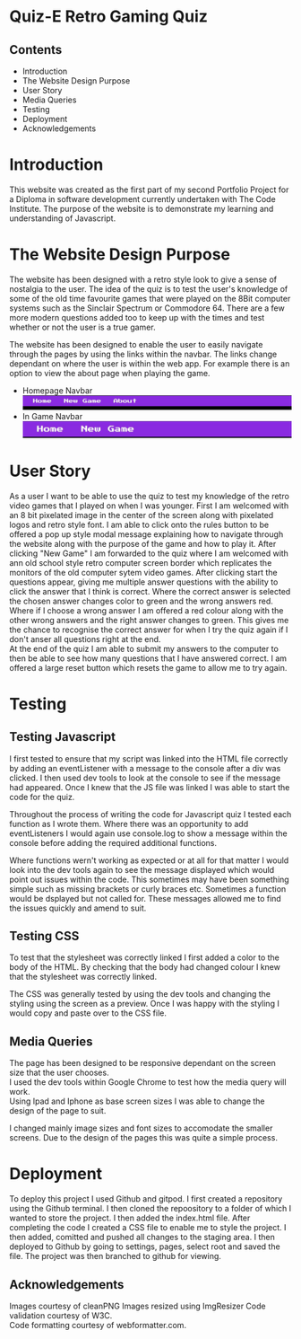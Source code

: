 # Quiz-E Retro Gaming Quiz

## Contents

* Introduction
* The Website Design Purpose
* User Story
* Media Queries
* Testing
* Deployment
* Acknowledgements

#

# Introduction

This website was created as the first part of my second Portfolio Project for a Diploma in software development currently undertaken with The Code Institute.
The purpose of the website is to demonstrate my learning and understanding of Javascript.

# The Website Design Purpose

The website has been designed with a retro style look to give a sense of nostalgia to the user. The idea of the quiz is to test the user's knowledge of some of the old time favourite games that were played on the 8Bit computer systems such as the Sinclair Spectrum or Commodore 64. There are a few more modern questions added too to keep up with the times and test whether or not the user is a true gamer.

The website has been designed to enable the user to easily navigate through the pages by using the links within the navbar. The links change dependant on where the user is within the web app. For example there is an option to view the about page when playing the game.

- Homepage Navbar
![](assets/images/navbar.JPG)
- In Game Navbar
![](assets/images/nabar-ingame.JPG)

# User Story

As a user I want to be able to use the quiz to test my knowledge of the retro video games that I played on when I was younger. First I am welcomed with an  8 bit pixelated image in the center of the screen along with pixelated logos and retro style font. I am able to click onto the rules button to be offered a pop up style modal message explaining how to navigate through the website along with the purpose of the game and how to play it. After clicking "New Game" I am forwarded to the quiz where I am welcomed with ann old school style retro computer screen border which replicates the monitors of the old computer sytem video games. After clicking start the questions appear, giving me multiple answer questions with the ability to click the answer that I think is correct. Where the correct answer is selected the chosen answer changes color to green and the wrong answers red. Where if I choose a wrong answer I am offered a red colour along with the other wrong answers and the right answer changes to green. This gives me the chance to recognise the correct answer for when I try the quiz again if I don't anser all questions right at the end.  
At the end of the quiz I am able to submit my answers to the computer to then be able to see how many questions that I have answered correct. I am offered a large reset button which resets the game to allow me to try again. 



# Testing

## Testing Javascript

I first tested to ensure that my script was linked into the HTML file correctly by adding an eventListener with a message to the console after a div was clicked. I then used dev tools to look at the console to see if the message had appeared. Once I knew that the JS file was linked I was able to start the code for the quiz.

Throughout the process of writing the code for Javascript quiz I tested each function as I wrote them. Where there was an opportunity to add eventListeners I would again use console.log to show a message within the console before adding the required additional functions. 

Where functions wern't working as expected or at all for that matter I would look into the dev tools again to see the message displayed which would point out issues within the code. This sometimes may have been something simple such as missing brackets or curly braces etc. Sometimes a function would be dsplayed but not called for. These messages allowed me to find the issues quickly and amend to suit.

## Testing CSS 

To test that the stylesheet was correctly linked I first added a color to the body of the HTML. By checking that the body had changed colour I knew that the stylesheet was correctly linked.

The CSS was generally tested by using the dev tools and changing the styling using the screen as a preview. Once I was happy with the styling I would copy and paste over to the CSS file.

## Media Queries

The page has been designed to be responsive dependant on the screen size that the user chooses.  
I used the dev tools within Google Chrome to test how the media query will work.  
Using Ipad and Iphone as base screen sizes I was able to change the design of the page to suit.  

I changed mainly image sizes and font sizes to accomodate the smaller screens. Due to the design of the pages this was quite a simple process.



# Deployment

To deploy this project I used Github and gitpod. I first created a repository using the Github terminal. I then cloned the repoository to a folder of which I wanted to store the project. I then added the index.html file. After completing the code I created a CSS file to enable me to style the project. I then added, comitted and pushed all changes to the staging area.
I then deployed to Github by going to settings, pages, select root and saved the file. The project was then branched to github for viewing.

## Acknowledgements

Images courtesy of cleanPNG
Images resized using ImgResizer
Code validation courtesy of W3C.  
Code formatting courtesy of webformatter.com. 
